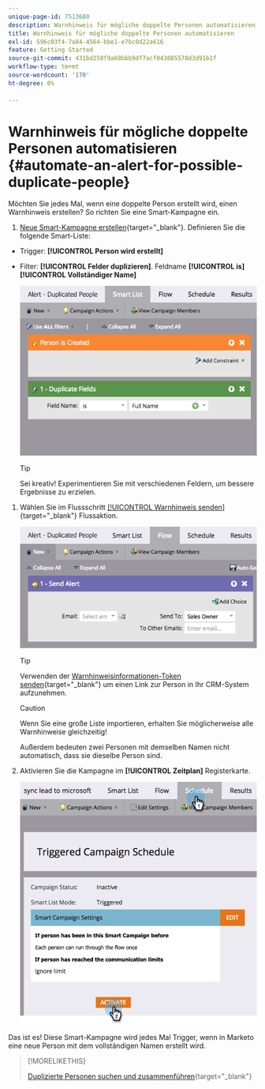 ```yaml
---
unique-page-id: 7513680
description: Warnhinweis für mögliche doppelte Personen automatisieren - Marketo-Dokumente - Produktdokumentation
title: Warnhinweis für mögliche doppelte Personen automatisieren
exl-id: 596c03f4-7a84-4564-bbe1-e7bc0d22a616
feature: Getting Started
source-git-commit: 431bd258f9a68bbb9df7acf043085578d3d91b1f
workflow-type: tm+mt
source-wordcount: '170'
ht-degree: 0%

---
```


# Warnhinweis für mögliche doppelte Personen automatisieren {#automate-an-alert-for-possible-duplicate-people}

Möchten Sie jedes Mal, wenn eine doppelte Person erstellt wird, einen Warnhinweis erstellen? So richten Sie eine Smart-Kampagne ein.

1. [Neue Smart-Kampagne erstellen](/help/marketo/product-docs/core-marketo-concepts/smart-campaigns/creating-a-smart-campaign/create-a-new-smart-campaign.md){target="_blank"}. Definieren Sie die folgende Smart-Liste:

* Trigger: **[!UICONTROL Person wird erstellt]**
* Filter: **[!UICONTROL Felder duplizieren]**. Feldname **[!UICONTROL is] [!UICONTROL Vollständiger Name]**

  ![](assets/automate-an-alert-1.png)

  >[!TIP]
  >
  >Sei kreativ! Experimentieren Sie mit verschiedenen Feldern, um bessere Ergebnisse zu erzielen.

1. Wählen Sie im Flussschritt [[!UICONTROL Warnhinweis senden]](/help/marketo/product-docs/core-marketo-concepts/smart-campaigns/flow-actions/send-alert.md){target="_blank"} Flussaktion.

   ![](assets/automate-an-alert-2.png)

   >[!TIP]
   >
   >Verwenden der [Warnhinweisinformationen-Token senden](/help/marketo/product-docs/email-marketing/general/using-tokens/use-the-send-alert-info-token.md){target="_blank"} um einen Link zur Person in Ihr CRM-System aufzunehmen.

   >[!CAUTION]
   >
   >Wenn Sie eine große Liste importieren, erhalten Sie möglicherweise alle Warnhinweise gleichzeitig!
   >
   >Außerdem bedeuten zwei Personen mit demselben Namen nicht automatisch, dass sie dieselbe Person sind.

1. Aktivieren Sie die Kampagne im **[!UICONTROL Zeitplan]** Registerkarte.

   ![](assets/automate-an-alert-3.png)

Das ist es! Diese Smart-Kampagne wird jedes Mal Trigger, wenn in Marketo eine neue Person mit dem vollständigen Namen erstellt wird.

>[!MORELIKETHIS]
>
>[Duplizierte Personen suchen und zusammenführen](/help/marketo/product-docs/core-marketo-concepts/smart-lists-and-static-lists/managing-people-in-smart-lists/find-and-merge-duplicate-people.md){target="_blank"}
